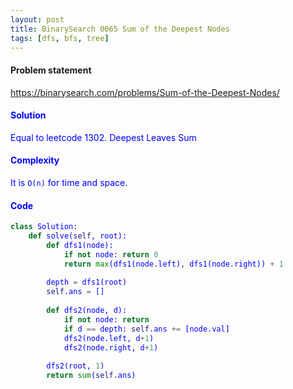 ```yaml
---
layout: post
title: BinarySearch 0065 Sum of the Deepest Nodes
tags: [dfs, bfs, tree]
---
```


#### Problem statement

<a href="https://binarysearch.com/problems/Sum-of-the-Deepest-Nodes/"> <font color = blue>https://binarysearch.com/problems/Sum-of-the-Deepest-Nodes/

#### Solution
Equal to leetcode 1302. Deepest Leaves Sum

#### Complexity
It is `O(n)` for time and space.

#### Code
```python
class Solution:
    def solve(self, root):
        def dfs1(node):
            if not node: return 0
            return max(dfs1(node.left), dfs1(node.right)) + 1
        
        depth = dfs1(root)
        self.ans = []
        
        def dfs2(node, d):
            if not node: return
            if d == depth: self.ans += [node.val]
            dfs2(node.left, d+1)
            dfs2(node.right, d+1)
            
        dfs2(root, 1)
        return sum(self.ans)
```
